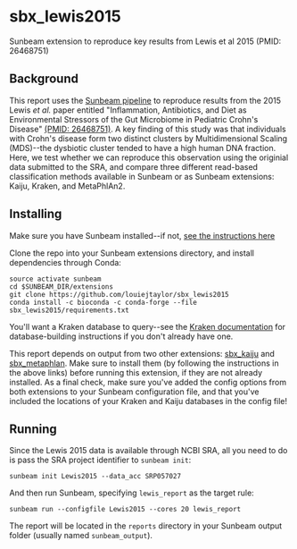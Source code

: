 # sbx_lewis2015
Sunbeam extension to reproduce key results from Lewis et al 2015 (PMID: 26468751)

## Background

This report uses the [Sunbeam pipeline](https://github.com/sunbeam-labs/sunbeam) to reproduce results from the 2015 Lewis *et al.* paper entitled "Inflammation, Antibiotics, and Diet as Environmental Stressors of the Gut Microbiome in Pediatric Crohn's Disease" [(PMID: 26468751)](https://www.ncbi.nlm.nih.gov/pubmed/26468751). A key finding of this study was that individuals with Crohn's disease form two distinct clusters by Multidimensional Scaling (MDS)--the dysbiotic cluster tended to have a high human DNA fraction. Here, we test whether we can reproduce this observation using the originial data submitted to the SRA, and compare three different read-based classification methods available in Sunbeam or as Sunbeam extensions: Kaiju, Kraken, and MetaPhlAn2.

## Installing

Make sure you have Sunbeam installed--if not, [see the instructions here](https://sunbeam.readthedocs.io/en/latest/quickstart.html)

Clone the repo into your Sunbeam extensions directory, and install dependencies through Conda:

    source activate sunbeam
    cd $SUNBEAM_DIR/extensions
    git clone https://github.com/louiejtaylor/sbx_lewis2015
    conda install -c bioconda -c conda-forge --file sbx_lewis2015/requirements.txt

You'll want a Kraken database to query--see the [Kraken documentation](http://ccb.jhu.edu/software/kraken/MANUAL.html#kraken-databases) for database-building instructions if you don't already have one.

This report depends on output from two other extensions: [sbx_kaiju](https://github.com/sunbeam-labs/sbx_kaiju) and [sbx_metaphlan](https://github.com/sunbeam-labs/sbx_metaphlan/). Make sure to install them (by following the instructions in the above links) before running this extension, if they are not already installed. As a final check, make sure you've added the config options from both extensions to your Sunbeam configuration file, and that you've included the locations of your Kraken and Kaiju databases in the config file!

## Running

Since the Lewis 2015 data is available through NCBI SRA, all you need to do is pass the SRA project identifier to `sunbeam init`:

    sunbeam init Lewis2015 --data_acc SRP057027
    
And then run Sunbeam, specifying `lewis_report` as the target rule:

    sunbeam run --configfile Lewis2015 --cores 20 lewis_report
    
The report will be located in the `reports` directory in your Sunbeam output folder (usually named `sunbeam_output`).
    
